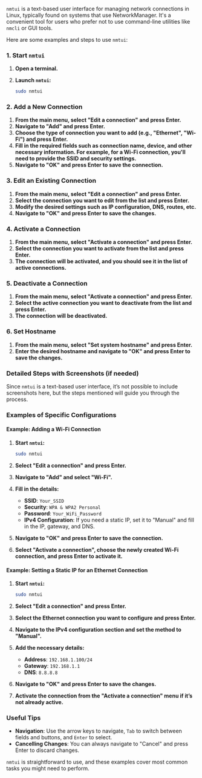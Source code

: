 `nmtui` is a text-based user interface for managing network connections in Linux, typically found on systems that use NetworkManager. It's a convenient tool for users who prefer not to use command-line utilities like `nmcli` or GUI tools.

Here are some examples and steps to use `nmtui`:

### **1. Start `nmtui`**

1. **Open a terminal.**
2. **Launch `nmtui`:**

   ```bash
   sudo nmtui
   ```

### **2. Add a New Connection**

1. **From the main menu, select "Edit a connection" and press Enter.**
2. **Navigate to "Add" and press Enter.**
3. **Choose the type of connection you want to add (e.g., "Ethernet", "Wi-Fi") and press Enter.**
4. **Fill in the required fields such as connection name, device, and other necessary information. For example, for a Wi-Fi connection, you'll need to provide the SSID and security settings.**
5. **Navigate to "OK" and press Enter to save the connection.**

### **3. Edit an Existing Connection**

1. **From the main menu, select "Edit a connection" and press Enter.**
2. **Select the connection you want to edit from the list and press Enter.**
3. **Modify the desired settings such as IP configuration, DNS, routes, etc.**
4. **Navigate to "OK" and press Enter to save the changes.**

### **4. Activate a Connection**

1. **From the main menu, select "Activate a connection" and press Enter.**
2. **Select the connection you want to activate from the list and press Enter.**
3. **The connection will be activated, and you should see it in the list of active connections.**

### **5. Deactivate a Connection**

1. **From the main menu, select "Activate a connection" and press Enter.**
2. **Select the active connection you want to deactivate from the list and press Enter.**
3. **The connection will be deactivated.**

### **6. Set Hostname**

1. **From the main menu, select "Set system hostname" and press Enter.**
2. **Enter the desired hostname and navigate to "OK" and press Enter to save the changes.**

### **Detailed Steps with Screenshots (if needed)**

Since `nmtui` is a text-based user interface, it’s not possible to include screenshots here, but the steps mentioned will guide you through the process.

### **Examples of Specific Configurations**

#### **Example: Adding a Wi-Fi Connection**

1. **Start `nmtui`:**

   ```bash
   sudo nmtui
   ```

2. **Select "Edit a connection" and press Enter.**

3. **Navigate to "Add" and select "Wi-Fi".**

4. **Fill in the details:**
   - **SSID**: `Your_SSID`
   - **Security**: `WPA & WPA2 Personal`
   - **Password**: `Your_WiFi_Password`
   - **IPv4 Configuration**: If you need a static IP, set it to "Manual" and fill in the IP, gateway, and DNS.

5. **Navigate to "OK" and press Enter to save the connection.**

6. **Select "Activate a connection", choose the newly created Wi-Fi connection, and press Enter to activate it.**

#### **Example: Setting a Static IP for an Ethernet Connection**

1. **Start `nmtui`:**

   ```bash
   sudo nmtui
   ```

2. **Select "Edit a connection" and press Enter.**

3. **Select the Ethernet connection you want to configure and press Enter.**

4. **Navigate to the IPv4 configuration section and set the method to "Manual".**

5. **Add the necessary details:**
   - **Address**: `192.168.1.100/24`
   - **Gateway**: `192.168.1.1`
   - **DNS**: `8.8.8.8`

6. **Navigate to "OK" and press Enter to save the changes.**

7. **Activate the connection from the "Activate a connection" menu if it’s not already active.**

### **Useful Tips**

- **Navigation**: Use the arrow keys to navigate, `Tab` to switch between fields and buttons, and `Enter` to select.
- **Cancelling Changes**: You can always navigate to "Cancel" and press Enter to discard changes.

`nmtui` is straightforward to use, and these examples cover most common tasks you might need to perform.